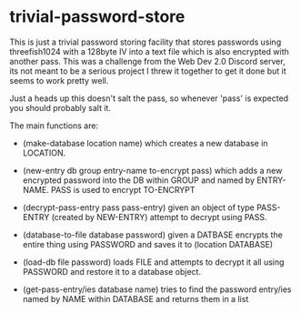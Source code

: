 # trivial-password-store
This is just a trivial password storing facility that stores passwords using threefish1024 with a 128byte IV into a text file which is also encrypted with another pass. This was a challenge from the Web Dev 2.0 Discord server, its not meant to be a serious project
I threw it together to get it done but it seems to work pretty well. 

Just a heads up this doesn't salt the pass, so whenever 'pass' is expected you should probably salt it. 

The main functions are:


* (make-database location name) which creates a new database in LOCATION.

* (new-entry db group entry-name to-encrypt pass) which adds a new encrypted password into the DB within GROUP and named by ENTRY-NAME. PASS is used to encrypt TO-ENCRYPT

* (decrypt-pass-entry pass pass-entry) given an object of type PASS-ENTRY (created by NEW-ENTRY) attempt to decrypt using PASS.
 
* (database-to-file database password) given a DATBASE encrypts the entire thing using PASSWORD and saves it to (location DATABASE)

* (load-db file password) loads FILE and attempts to decrypt it all using PASSWORD and restore it to a database object. 

* (get-pass-entry/ies database name) tries to find the password entry/ies named by NAME within DATABASE and returns them in a list

